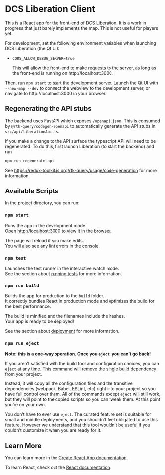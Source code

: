 # DCS Liberation Client

This is a React app for the front-end of DCS Liberation. It is a work in
progress that just barely implements the map. This is not useful for players
yet.

For development, set the following environment variables when launching DCS
Liberation (the Qt UI):

- `CORS_ALLOW_DEBUG_SERVER=true`

  This will allow the front-end to make requests to the server, as long as the
  front-end is running on http://localhost:3000.

Then, run `npm start` to start the development server. Launch the Qt UI with
`--new-map --dev` to connect the webview to the development server, or navigate
to http://localhost:3000 in your browser.

## Regenerating the API stubs

The backend uses FastAPI which exposes `/openapi.json`. This is consumed by
`@rtk-query/codegen-openapi` to automatically generate the API stubs in
`src/api/liberationApi.ts`.

If you make a change to the API surface the typescript API will need to be
regenerated. To do this, first launch Liberation (to start the backend) and run

```powershell
npm run regenerate-api
```

See https://redux-toolkit.js.org/rtk-query/usage/code-generation for more
information.

## Available Scripts

In the project directory, you can run:

### `npm start`

Runs the app in the development mode.<br />
Open [http://localhost:3000](http://localhost:3000) to view it in the browser.

The page will reload if you make edits.<br />
You will also see any lint errors in the console.

### `npm test`

Launches the test runner in the interactive watch mode.<br />
See the section about [running tests](https://facebook.github.io/create-react-app/docs/running-tests) for more information.

### `npm run build`

Builds the app for production to the `build` folder.<br />
It correctly bundles React in production mode and optimizes the build for the best performance.

The build is minified and the filenames include the hashes.<br />
Your app is ready to be deployed!

See the section about [deployment](https://facebook.github.io/create-react-app/docs/deployment) for more information.

### `npm run eject`

**Note: this is a one-way operation. Once you `eject`, you can’t go back!**

If you aren’t satisfied with the build tool and configuration choices, you can `eject` at any time. This command will remove the single build dependency from your project.

Instead, it will copy all the configuration files and the transitive dependencies (webpack, Babel, ESLint, etc) right into your project so you have full control over them. All of the commands except `eject` will still work, but they will point to the copied scripts so you can tweak them. At this point you’re on your own.

You don’t have to ever use `eject`. The curated feature set is suitable for small and middle deployments, and you shouldn’t feel obligated to use this feature. However we understand that this tool wouldn’t be useful if you couldn’t customize it when you are ready for it.

## Learn More

You can learn more in the [Create React App documentation](https://facebook.github.io/create-react-app/docs/getting-started).

To learn React, check out the [React documentation](https://reactjs.org/).
